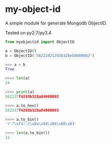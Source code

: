 # my-object-id

A simple module for generate Mongodb ObjectID.

Tested on py2.7/py3.4

```python
from myobjectid import ObjectID

a = ObjectID()
b = ObjectID('56222d21293b328eb0000002')

>>> a > b
True

>>>> len(a)
24

>>>> print(a)
562237f4293b328a84000003

>>>> a.to_hex()
562237f4293b328a84000003

>>>> a.to_bin()
'V"7\xf4);2\x8a\x84\x00\x00\x03'

>>>> len(a.to_bin())
12

```
